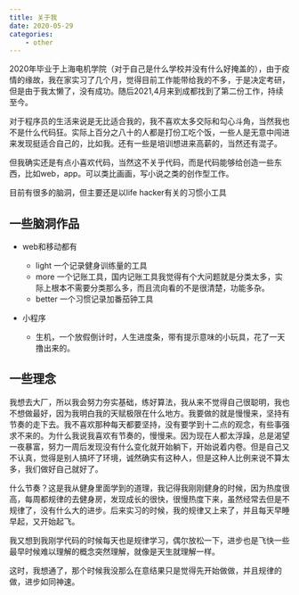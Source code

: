 ```yaml
---
title: 关于我
date: 2020-05-29
categories:
    - other
---
```


2020年毕业于上海电机学院（对于自己是什么学校并没有什么好掩盖的），由于疫情的缘故，我在家实习了几个月，觉得目前工作能带给我的不多，于是决定考研，但是由于我太懒了，没有成功。随后2021,4月来到成都找到了第二份工作，持续至今。

对于程序员的生活来说是无比适合我的，我不喜欢太多交际和勾心斗角，当然我也不是什么代码狂。实际上百分之八十的人都是打份工吃个饭，一些人是无意中闯进来发现挺适合自己的，比如我。还有一些是培训想进来高薪的，当然还有混子。

但我确实还是有点小喜欢代码，当然这不关乎代码，而是代码能够给创造一些东西，比如web，app。可以类比画画，写小说之类的创作型工作。

目前有很多的脑洞，但主要还是以life hacker有关的习惯小工具


## 一些脑洞作品
- web和移动都有
    - light 一个记录健身训练量的工具
    - more 一个记账工具，国内记账工具我觉得有个大问题就是分类太多，实际上根本不需要分类那么多，而且流向看的不是很清楚，功能多杂。
    - better 一个习惯记录加番茄钟工具

- 小程序
    - 生机，一个放假倒计时，人生进度条，带有提示意味的小玩具，花了一天撸出来的。


## 一些理念

我想去大厂，所以我会努力夯实基础，练好算法，我从来不觉得自己很聪明，我也不想做最好，因为我明白我的天赋极限在什么地方。我要做的就是慢慢来，坚持有节奏的走下去。我不喜欢那种每天都要坚持，没有要学到十二点的观念，有些事强求不来的。为什么我说我喜欢有节奏的，慢慢来。因为现在人都太浮躁，总是渴望一夜暴富，努力一周后发现没有什么变化就开始躺下，开始说着内卷。但是自己又不认真，觉得是别人搞坏了环境，诚然确实有这种人，但是这种人比例来说不算太多，我们做好自己就好了。

什么节奏？这是我从健身里面学到的道理，我记得我刚刚健身的时候，因为热度很高，每周都规律的去健身房，发现成长的很快，很慢热度下来，虽然经常去但是不规律了，没有什么大的进步。后来实习的时候，我的规律又上来了，并且每天早睡早起，又开始起飞。

我又想到我刚学代码的时候每天也是规律学习，偶尔放松一下，进步也是飞快一些最早时候难以理解的概念突然理解，就像是天生就理解一样。

这时，我想通了，那个时候我没那么在意结果只是觉得先开始做做，并且规律的做，进步如同神速。


